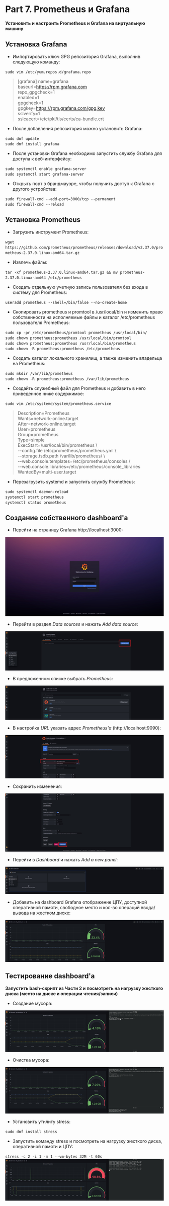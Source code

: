 # Part 7. Prometheus и Grafana

**Установить и настроить Prometheus и Grafana на виртуальную машину**

## Установка Grafana

- Импортировать ключ GPG репозитория Grafana, выполнив следующую команду:

`sudo vim /etc/yum.repos.d/grafana.repo` <br>

>[grafana]
name=grafana <br>
baseurl=https://rpm.grafana.com <br>
repo_gpgcheck=1 <br>
enabled=1 <br>
gpgcheck=1 <br>
gpgkey=https://rpm.grafana.com/gpg.key <br>
sslverify=1 <br>
sslcacert=/etc/pki/tls/certs/ca-bundle.crt

- После добавления репозитория можно установить Grafana:

`sudo dnf update` <br>
`sudo dnf install grafana` <br>

- После установки Grafana необходимо запустить службу Grafana для доступа к веб-интерфейсу:

`sudo systemctl enable grafana-server` <br>
`sudo systemctl start grafana-server` <br>

- Открыть порт в брандмауэре, чтобы получить доступ к Grafana с другого устройства:

`sudo firewall-cmd --add-port=3000/tcp --permanent` <br>
`sudo firewall-cmd --reload` <br>

## Установка Prometheus

- Загрузить инструмент Prometheus:

`wget https://github.com/prometheus/prometheus/releases/download/v2.37.0/prometheus-2.37.0.linux-amd64.tar.gz` <br>

- Извлечь файлы:

`tar -xf prometheus-2.37.0.linux-amd64.tar.gz && mv prometheus-2.37.0.linux-amd64 /etc/prometheus` <br>

- Создать отдельную учетную запись пользователя без входа в систему для Prometheus:

`useradd prometheus --shell=/bin/false --no-create-home` <br>

- Скопировать prometheus и promtool в /usr/local/bin и изменить право собственности на исполняемые файлы и каталог /etc/prometheus пользователя Prometheus:

`sudo cp -pr /etc/prometheus/promtool prometheus /usr/local/bin/` <br>
`sudo chown prometheus:prometheus /usr/local/bin/promtool` <br>
`sudo chown prometheus:prometheus /usr/local/bin/prometheus` <br>
`sudo chown -R prometheus:prometheus /etc/prometheus` <br>

- Создать каталог локального хранилищ, а также изменить владельца на Prometheus:

`sudo mkdir /var/lib/prometheus` <br>
`sudo chown -R prometheus:prometheus /var/lib/prometheus` <br>

- Создайть служебный файл для Prometheus и добавить в него приведенное ниже содержимое:

`sudo vim /etc/systemd/system/prometheus.service` <br>

>Description=Prometheus <br>
Wants=network-online.target <br>
After=network-online.target <br>
User=prometheus <br>
Group=prometheus <br>
Type=simple <br>
ExecStart=/usr/local/bin/prometheus \ <br>
--config.file /etc/prometheus/prometheus.yml \ <br>
--storage.tsdb.path /var/lib/prometheus/ \ <br>
--web.console.templates=/etc/prometheus/consoles \ <br>
--web.console.libraries=/etc/prometheus/console_libraries <br>
WantedBy=multi-user.target

- Перезагрузить systemd и запустить службу Prometheus:

`sudo systemctl daemon-reload` <br>
`systemctl start prometheus` <br>
`systemctl status prometheus` <br>

## Создание собственного dashboard'а

- Перейти на страницу Grafana http://localhost:3000:

<img src="../../misc/images/part_7/1.jpg" alt="1" />

- Перейти в раздел *Data sources* и нажать *Add data source*:

<img src="../../misc/images/part_7/2.jpg" alt="2" />

- В предложенном списке выбрать *Prometheus*:

<img src="../../misc/images/part_7/3.jpg" alt="3" />

- В настройка *URL* указать адрес *Prometheus'а* (http://localhost:9090):

<img src="../../misc/images/part_7/4.jpg" alt="4" />

- Сохранить изменения:

<img src="../../misc/images/part_7/5.jpg" alt="5" />

- Перейти в *Dashboard* и нажать *Add a new panel*:

<img src="../../misc/images/part_7/6.jpg" alt="6" />

- Добавить на dashboard Grafana отображение ЦПУ, доступной оперативной памяти, свободное место и кол-во операций ввода/вывода на жестком диске:

<img src="../../misc/images/part_7/7.jpg" alt="7" />

## Тестирование dashboard'а

**Запустить bash-скрипт из Части 2 и посмотреть на нагрузку жесткого диска (место на диске и операции чтения/записи)**

- Создание мусора:

<img src="../../misc/images/part_7/8.jpg" alt="8" />

- Очистка мусора:

<img src="../../misc/images/part_7/9.jpg" alt="9" />

- Установить утилиту stress:

`sudo dnf install stress` <br>

- Запустить команду stress и посмотреть на нагрузку жесткого диска, оперативной памяти и ЦПУ:

`stress -c 2 -i 1 -m 1 --vm-bytes 32M -t 60s` <br>
<img src="../../misc/images/part_7/10.jpg" alt="10" />
